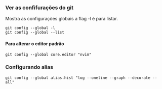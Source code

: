 ### Ver as confifurações do git 
Mostra as configurações globais a flag -l é para listar.

    git config --global -l
    git config --global --list

#### Para alterar o editor padrão 

    git config --global core.editor "nvim"


### Configurando alias

    git config --global alias.hist "log --oneline --graph --decorate --all"


